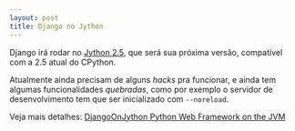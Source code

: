 ```yaml
---
layout: post
title: Django no Jython
---
```

Django irá rodar no <a href="http://wiki.python.org/jython/FrontPage">Jython 2.5</a>, que será sua próxima versão, compatível com a 2.5 atual do CPython.

Atualmente ainda precisam de alguns <i>hacks</i> pra funcionar, e ainda tem algumas funcionalidades <i>quebradas</i>, como por exemplo o servidor de desenvolvimento tem que ser inicializado com `--noreload`.

Veja mais detalhes:
<a href="http://wiki.python.org/jython/DjangoOnJython"> DjangoOnJython </a>
<a href="http://www.infoq.com/news/2008/01/django_on_jython"> Python Web Framework on the JVM </a>